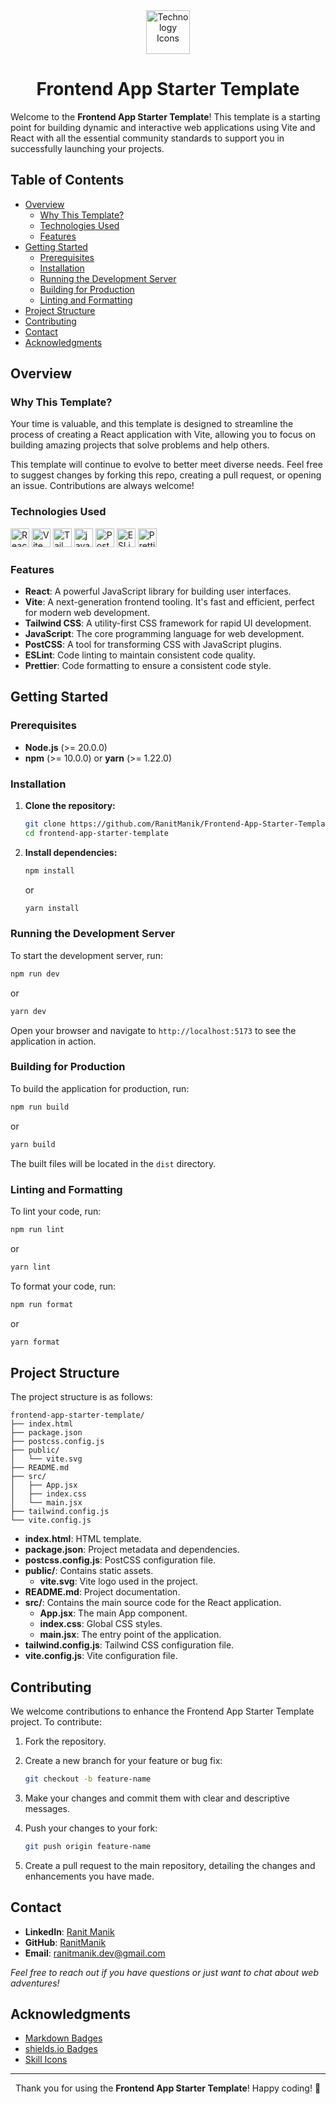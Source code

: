 <div align="center">
  <img height="70px" src="https://skillicons.dev/icons?i=react,vite,tailwind,js" alt="Technology Icons">
  <h1>Frontend App Starter Template</h1>
</div>

Welcome to the **Frontend App Starter Template**! This template is a starting point for building dynamic and interactive web applications using Vite and React with all the essential community standards to support you in successfully launching your projects.

## Table of Contents

- [Overview](#overview)
    - [Why This Template?](#why-this-template)
    - [Technologies Used](#technologies-used)
    - [Features](#features)
- [Getting Started](#getting-started)
    - [Prerequisites](#prerequisites)
    - [Installation](#installation)
    - [Running the Development Server](#running-the-development-server)
    - [Building for Production](#building-for-production)
    - [Linting and Formatting](#linting-and-formatting)
- [Project Structure](#project-structure)
- [Contributing](#contributing)
- [Contact](#contact)
- [Acknowledgments](#acknowledgments)

## Overview

### Why This Template?

Your time is valuable, and this template is designed to streamline the process of creating a React application with Vite, allowing you to focus on building amazing projects that solve problems and help others.

This template will continue to evolve to better meet diverse needs. Feel free to suggest changes by forking this repo, creating a pull request, or opening an issue. Contributions are always welcome!

### Technologies Used

<p>
   <img src="https://img.shields.io/badge/react-%2320232a.svg?style=for-the-badge&logo=react&logoColor=%2361DAFB" alt="React" height="30px">
   <img src="https://img.shields.io/badge/vite-%23646CFF.svg?style=for-the-badge&logo=vite&logoColor=white" alt="Vite" height="30px">
   <img src="https://img.shields.io/badge/tailwindcss-%2338B2AC.svg?style=for-the-badge&logo=tailwind-css&logoColor=white" alt="TailwindCSS" height="30px">
   <img src="https://img.shields.io/badge/javascript-%23323330.svg?style=for-the-badge&logo=javascript&logoColor=%23F7DF1E" alt="javascript" height="30px">
   <img src="https://img.shields.io/badge/PostCSS-%23DD3A0A.svg?style=for-the-badge&logo=postcss&logoColor=white" alt="PostCSS" height="30px">
   <img src="https://img.shields.io/badge/ESLint-4B3263?style=for-the-badge&logo=eslint&logoColor=white" alt="ESLint" height="30px">
   <img src="https://img.shields.io/badge/Prettier-F7B93E.svg?style=for-the-badge&logo=Prettier&logoColor=black" alt="Prettier" height="30px">
</p>

### Features

- **React**: A powerful JavaScript library for building user interfaces.
- **Vite**: A next-generation frontend tooling. It's fast and efficient, perfect for modern web development.
- **Tailwind CSS**: A utility-first CSS framework for rapid UI development.
- **JavaScript**: The core programming language for web development.
- **PostCSS**: A tool for transforming CSS with JavaScript plugins.
- **ESLint**: Code linting to maintain consistent code quality.
- **Prettier**: Code formatting to ensure a consistent code style.

## Getting Started

### Prerequisites

- **Node.js** (>= 20.0.0)
- **npm** (>= 10.0.0) or **yarn** (>= 1.22.0)

### Installation

1. **Clone the repository:**

   ```bash
   git clone https://github.com/RanitManik/Frontend-App-Starter-Template.git
   cd frontend-app-starter-template
   ```

2. **Install dependencies:**

   ```bash
   npm install
   ```

   or

   ```bash
   yarn install
   ```

### Running the Development Server

To start the development server, run:

```bash
npm run dev
```

or

```bash
yarn dev
```

Open your browser and navigate to `http://localhost:5173` to see the application in action.

### Building for Production

To build the application for production, run:

```bash
npm run build
```

or

```bash
yarn build
```

The built files will be located in the `dist` directory.

### Linting and Formatting

To lint your code, run:

```bash
npm run lint
```

or

```bash
yarn lint
```

To format your code, run:

```bash
npm run format
```

or

```bash
yarn format
```

## Project Structure

The project structure is as follows:

```
frontend-app-starter-template/
├── index.html
├── package.json
├── postcss.config.js
├── public/
│   └── vite.svg
├── README.md
├── src/
│   ├── App.jsx
│   ├── index.css
│   └── main.jsx
├── tailwind.config.js
└── vite.config.js
```

- **index.html**: HTML template.
- **package.json**: Project metadata and dependencies.
- **postcss.config.js**: PostCSS configuration file.
- **public/**: Contains static assets.
    - **vite.svg**: Vite logo used in the project.
- **README.md**: Project documentation.
- **src/**: Contains the main source code for the React application.
    - **App.jsx**: The main App component.
    - **index.css**: Global CSS styles.
    - **main.jsx**: The entry point of the application.
- **tailwind.config.js**: Tailwind CSS configuration file.
- **vite.config.js**: Vite configuration file.

## Contributing

We welcome contributions to enhance the Frontend App Starter Template project. To contribute:

1. Fork the repository.
2. Create a new branch for your feature or bug fix:

   ```bash
   git checkout -b feature-name
   ```

3. Make your changes and commit them with clear and descriptive messages.
4. Push your changes to your fork:

   ```bash
   git push origin feature-name
   ```

5. Create a pull request to the main repository, detailing the changes and enhancements you have made.

## Contact

- **LinkedIn**: [Ranit Manik](https://www.linkedin.com/in/ranit-manik/)
- **GitHub**: [RanitManik](https://github.com/RanitManik)
- **Email**: [ranitmanik.dev@gmail.com](mailto:ranitmanik.dev@gmail.com)

_Feel free to reach out if you have questions or just want to chat about web adventures!_

## Acknowledgments

- [Markdown Badges](https://github.com/Ileriayo/markdown-badges)
- [shields.io Badges](https://shields.io/)
- [Skill Icons](https://github.com/tandpfun/skill-icons)

---

<p align="center">
   Thank you for using the <strong>Frontend App Starter Template</strong>! Happy coding! 🚀
</p>
